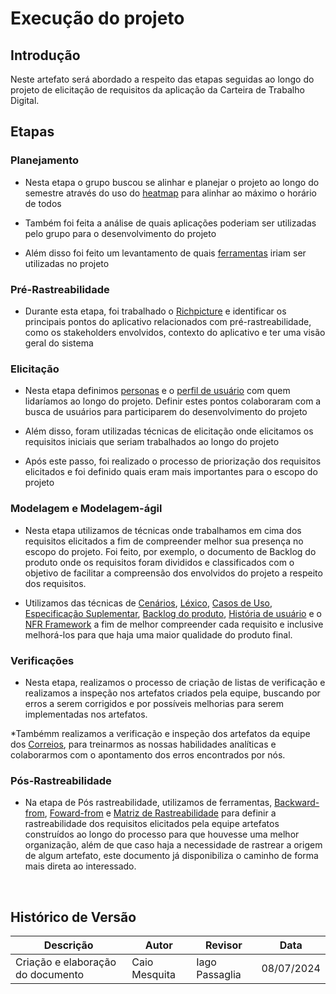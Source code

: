 # Execução do projeto 

## Introdução 

Neste artefato será abordado a respeito das etapas seguidas ao longo do projeto de elicitação de requisitos da aplicação da Carteira de Trabalho Digital.

## Etapas

### Planejamento

* Nesta etapa o grupo buscou se alinhar e planejar o projeto ao longo do semestre através do uso do [heatmap]() para alinhar ao máximo o horário de todos

* Também foi feita a análise de quais aplicações poderiam ser utilizadas pelo grupo para o desenvolvimento do projeto

* Além disso foi feito um levantamento de quais [ferramentas]() iriam ser utilizadas no projeto

### Pré-Rastreabilidade

* Durante esta etapa, foi trabalhado o [Richpicture]() e identificar os principais pontos do aplicativo relacionados com pré-rastreabilidade, como os stakeholders envolvidos, contexto do aplicativo e ter uma visão geral do sistema


### Elicitação

* Nesta etapa definimos [personas]() e o [perfil de usuário]() com quem lidaríamos ao longo do projeto. Definir estes pontos colaboraram com a busca de usuários para participarem do desenvolvimento do projeto

* Além disso, foram utilizadas técnicas de elicitação onde elicitamos os requisitos iniciais que seriam trabalhados ao longo do projeto

* Após este passo, foi realizado o processo de priorização dos requisitos elicitados e foi definido quais eram mais importantes para o escopo do projeto


### Modelagem e Modelagem-ágil

* Nesta etapa utilizamos de técnicas onde trabalhamos em cima dos requisitos elicitados a fim de compreender melhor sua presença no escopo do projeto. Foi feito, por exemplo, o documento de Backlog do produto onde os requisitos foram divididos e classificados com o objetivo de facilitar a compreensão dos envolvidos do projeto a respeito dos requisitos.

* Utilizamos das técnicas de [Cenários](), [Léxico](), [Casos de Uso](), [Especificação Suplementar](), [Backlog do produto](), [História de usuário]() e o [NFR Framework]() a fim de melhor compreender cada requisito e inclusive melhorá-los para que haja uma maior qualidade do produto final.


### Verificações

* Nesta etapa, realizamos o processo de criação de listas de verificação e realizamos a inspeção nos artefatos criados pela equipe, buscando por erros a serem corrigidos e por possíveis melhorias para serem implementadas nos artefatos.

*Tambémm realizamos a verificação e inspeção dos artefatos da equipe dos [Correios](), para treinarmos as nossas habilidades analíticas e colaborarmos com o apontamento dos erros encontrados por nós.


### Pós-Rastreabilidade

* Na etapa de Pós rastreabilidade, utilizamos de ferramentas, [Backward-from](), [Foward-from]() e [Matriz de Rastreabilidade]() para definir a rastreabilidade dos requisitos elicitados pela equipe artefatos construídos ao longo do processo para que houvesse uma melhor organização, além de que caso haja a necessidade de rastrear a origem de algum artefato, este documento já disponibiliza o caminho de forma mais direta ao interessado.

<br>

## Histórico de Versão

| Descrição                    | Autor | Revisor | Data       |
|------------------------------|-------|---------|------------|
| Criação e elaboração do documento  | Caio Mesquita | Iago Passaglia | 08/07/2024 |
